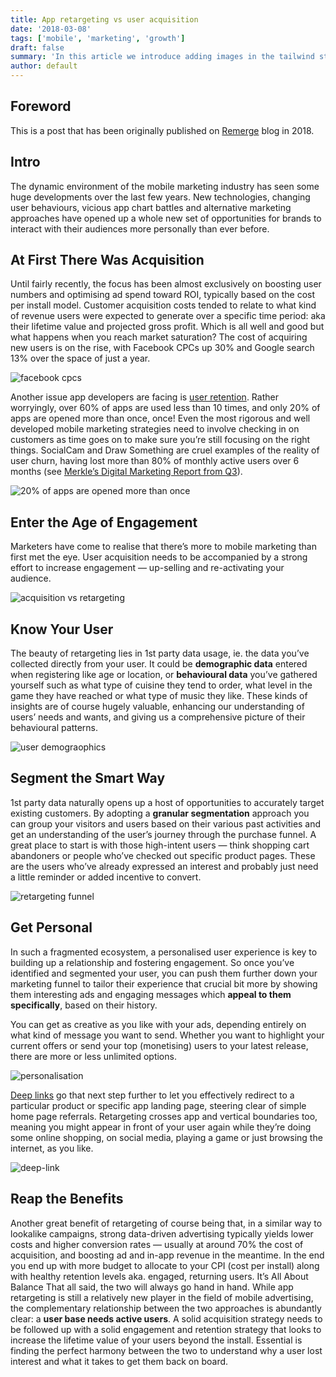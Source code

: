 ```yaml
---
title: App retargeting vs user acquisition
date: '2018-03-08'
tags: ['mobile', 'marketing', 'growth']
draft: false
summary: 'In this article we introduce adding images in the tailwind starter blog and the benefits and limitations of the next/image component.'
author: default
---
```


## Foreword

This is a post that has been originally published on [Remerge](https://www.remerge.io/) blog in 2018.

## Intro

The dynamic environment of the mobile marketing industry has seen some huge developments over the last few years. New technologies, changing user behaviours, vicious app chart battles and alternative marketing approaches have opened up a whole new set of opportunities for brands to interact with their audiences more personally than ever before.

## At First There Was Acquisition

Until fairly recently, the focus has been almost exclusively on boosting user numbers and optimising ad spend toward ROI, typically based on the cost per install model. Customer acquisition costs tended to relate to what kind of revenue users were expected to generate over a specific time period: aka their lifetime value and projected gross profit.
Which is all well and good but what happens when you reach market saturation? The cost of acquiring new users is on the rise, with Facebook CPCs up 30% and Google search 13% over the space of just a year.

![facebook cpcs](/static/img/blog/retargeting/CPCs.jpeg)

Another issue app developers are facing is [user retention](http://venturebeat.com/2015/03/16/the-big-problem-with-retention-in-mobile-gaming/). Rather worryingly, over 60% of apps are used less than 10 times, and only 20% of apps are opened more than once, once! Even the most rigorous and well developed mobile marketing strategies need to involve checking in on customers as time goes on to make sure you’re still focusing on the right things. SocialCam and Draw Something are cruel examples of the reality of user churn, having lost more than 80% of monthly active users over 6 months (see [Merkle’s Digital Marketing Report from Q3](http://www.rimmkaufman.com/digital-marketing-report/)).

![20% of apps are opened more than once](/static/img/blog/retargeting/20-percent-of-apps.jpeg)

## Enter the Age of Engagement

Marketers have come to realise that there’s more to mobile marketing than first met the eye. User acquisition needs to be accompanied by a strong effort to increase engagement — up-selling and re-activating your audience.

![acquisition vs retargeting](/static/img/blog/retargeting/acquisition-vs-retargeting.jpeg)

## Know Your User

The beauty of retargeting lies in 1st party data usage, ie. the data you’ve collected directly from your user. It could be **demographic data** entered when registering like age or location, or **behavioural data** you’ve gathered yourself such as what type of cuisine they tend to order, what level in the game they have reached or what type of music they like. These kinds of insights are of course hugely valuable, enhancing our understanding of users’ needs and wants, and giving us a comprehensive picture of their behavioural patterns.

![user demograophics](/static/img/blog/retargeting/user-demographics.jpeg)

## Segment the Smart Way

1st party data naturally opens up a host of opportunities to accurately target existing customers. By adopting a **granular segmentation** approach you can group your visitors and users based on their various past activities and get an understanding of the user’s journey through the purchase funnel. A great place to start is with those high-intent users — think shopping cart abandoners or people who’ve checked out specific product pages. These are the users who’ve already expressed an interest and probably just need a little reminder or added incentive to convert.

![retargeting funnel](/static/img/blog/retargeting/funnel.jpeg)

## Get Personal

In such a fragmented ecosystem, a personalised user experience is key to building up a relationship and fostering engagement. So once you’ve identified and segmented your user, you can push them further down your marketing funnel to tailor their experience that crucial bit more by showing them interesting ads and engaging messages which **appeal to them specifically**, based on their history.

You can get as creative as you like with your ads, depending entirely on what kind of message you want to send. Whether you want to highlight your current offers or send your top (monetising) users to your latest release, there are more or less unlimited options.

![personalisation](/static/img/blog/retargeting/personalisation.jpeg)

[Deep links](https://en.wikipedia.org/wiki/Mobile_deep_linking) go that next step further to let you effectively redirect to a particular product or specific app landing page, steering clear of simple home page referrals. Retargeting crosses app and vertical boundaries too, meaning you might appear in front of your user again while they’re doing some online shopping, on social media, playing a game or just browsing the internet, as you like.

![deep-link](/static/img/blog/retargeting/deep-link.jpeg)

## Reap the Benefits

Another great benefit of retargeting of course being that, in a similar way to lookalike campaigns, strong data-driven advertising typically yields lower costs and higher conversion rates — usually at around 70% the cost of acquisition, and boosting ad and in-app revenue in the meantime. In the end you end up with more budget to allocate to your CPI (cost per install) along with healthy retention levels aka. engaged, returning users.
It’s All About Balance
That all said, the two will always go hand in hand. While app retargeting is still a relatively new player in the field of mobile advertising, the complementary relationship between the two approaches is abundantly clear: a **user base needs active users**. A solid acquisition strategy needs to be followed up with a solid engagement and retention strategy that looks to increase the lifetime value of your users beyond the install. Essential is finding the perfect harmony between the two to understand why a user lost interest and what it takes to get them back on board.
